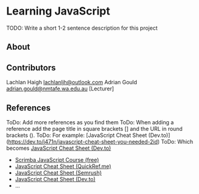 # Learning JavaScript

TODO: Write a short 1-2 sentence description for this project

## About 


## Contributors

Lachlan Haigh <lachlanljh@outlook.com>
Adrian Gould <adrian.gould@nmtafe.wa.edu.au> [Lecturer]

## References 

ToDo: Add more references as you find them 
ToDo: When adding a reference add the page title in square brackets []
    and the URL in round brackets ().
ToDo: For example: [JavaScript Cheat Sheet (Dev.to)] (https://dev.to/j471n/javascript-cheat-sheet-you-needed-2id)
ToDo: Which becomes [JavaScript Cheat Sheet (Dev.to)](https://dev.to/j471n/javascript-cheat-sheet-you-needed-2id)


- [Scrimba JavaScript Course (free)](https://scrimba.com/learn/learnjavascript/)
- [JavaScript Cheat Sheet (QuickRef.me)](https://quickref.me/javascript)
- [JavaScript Cheat Sheet (Semrush)](https://www.semrush.com/blog/javascript-cheat-sheet/)
- [JavaScript Cheat Sheet (Dev.to)](https://dev.to/j471n/javascript-cheat-sheet-you-needed-2id)
- ...